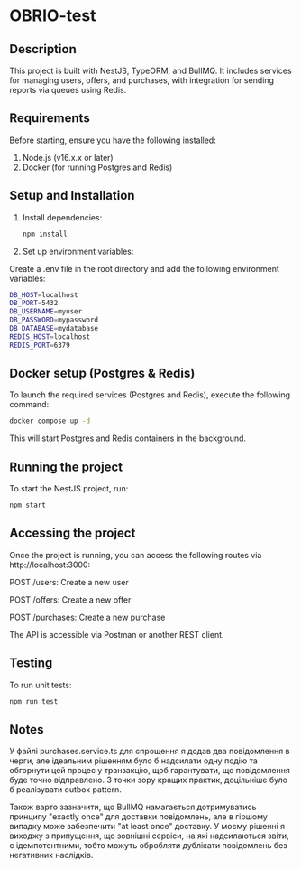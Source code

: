 # OBRIO-test

## Description

This project is built with NestJS, TypeORM, and BullMQ. It includes services for managing users, offers, and purchases, with integration for sending reports via queues using Redis.

## Requirements

Before starting, ensure you have the following installed:

1. Node.js (v16.x.x or later)
2. Docker (for running Postgres and Redis)

## Setup and Installation

1. Install dependencies:

   ```bash
   npm install
   ```

2. Set up environment variables:

Create a .env file in the root directory and add the following environment variables:

```bash
DB_HOST=localhost
DB_PORT=5432
DB_USERNAME=myuser
DB_PASSWORD=mypassword
DB_DATABASE=mydatabase
REDIS_HOST=localhost
REDIS_PORT=6379
```

## Docker setup (Postgres & Redis)

To launch the required services (Postgres and Redis), execute the following command:

```bash
docker compose up -d
```

This will start Postgres and Redis containers in the background.

## Running the project

To start the NestJS project, run:

```bash
npm start
```

## Accessing the project

Once the project is running, you can access the following routes via http://localhost:3000:

POST /users: Create a new user

POST /offers: Create a new offer

POST /purchases: Create a new purchase

The API is accessible via Postman or another REST client.

## Testing

To run unit tests:

```bash
npm run test
```

## Notes

У файлі purchases.service.ts для спрощення я додав два повідомлення в черги, але ідеальним рішенням було б надсилати одну подію та обгорнути цей процес у транзакцію, щоб гарантувати, що повідомлення буде точно відправлено. З точки зору кращих практик, доцільніше було б реалізувати outbox pattern.

Також варто зазначити, що BullMQ намагається дотримуватись принципу "exactly once" для доставки повідомлень, але в гіршому випадку може забезпечити "at least once" доставку. У моєму рішенні я виходжу з припущення, що зовнішні сервіси, на які надсилаються звіти, є ідемпотентними, тобто можуть обробляти дублікати повідомлень без негативних наслідків.
